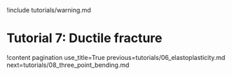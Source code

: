 !include tutorials/warning.md

# Tutorial 7: Ductile fracture

!content pagination use_title=True
                    previous=tutorials/06_elastoplasticity.md
                    next=tutorials/08_three_point_bending.md
